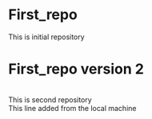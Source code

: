 # First_repo
This is initial repository
# First_repo version 2
<br>
This is second repository
<br>
This line added from the local machine